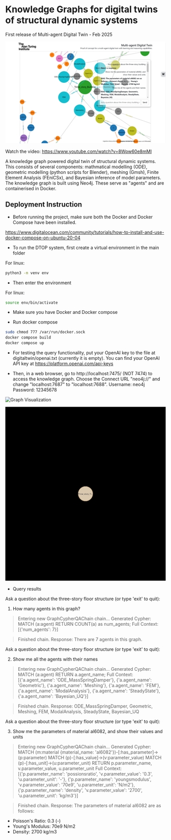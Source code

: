 # Knowledge Graphs for digital twins of structural dynamic systems

First release of Multi-agent Digital Twin - Feb 2025

![Description](./Multi_agent_Digital_Twin.png)

Watch the video: <https://www.youtube.com/watch?v=8Wpw60e8mMI>

A knowledge graph powered digital twin of structural dynamic systems. This consists of several components: mathmatical modelling (ODE), geometric modelling (python scripts for Blender), meshing (Gmsh), Finite Element Analysis (FEniCSx), and Bayesian inference of model parameters. The knowledge graph is built using Neo4j. These serve as "agents" and are containerised in Docker.

## Deployment Instruction
- Before running the project, make sure both the Docker and Docker Compose have been installed.

https://www.digitalocean.com/community/tutorials/how-to-install-and-use-docker-compose-on-ubuntu-20-04

- To run the DTOP system, first create a virtual environment in the main folder

For linux:
```bash
python3 -m venv env
```
- Then enter the environment

For linux:
```bash
source env/bin/activate
```
- Make sure you have Docker and Docker compose

- Run docker compose
```bash
sudo chmod 777 /var/run/docker.sock
docker compose build
docker compose up
```
- For testing the query functionality, put your OpenAI key to the file at digitaltwin/openai.txt (currently it is empty). You can find your OpenAI API key at https://platform.openai.com/api-keys

- Then, in a web browser, go to http://localhost:7475/ (NOT 7474) to access the knowledge graph. Choose the Connect URL "neo4j://" and change "localhost:7687" to "localhost:7688".
Username: neo4j
Password: 12345678

![Graph Visualization](./graph.svg)

![Demo of the project](./graph_animation.gif)

- Query results


Ask a question about the three-story floor structure (or type 'exit' to quit):

1) How many agents in this graph?

> Entering new GraphCypherQAChain chain...
Generated Cypher:
MATCH (a:agent)
RETURN COUNT(a) as num_agents;
Full Context:
[{'num_agents': 7}]

> Finished chain.
Response: There are 7 agents in this graph.

Ask a question about the three-story floor structure (or type 'exit' to quit):

2) Show me all the agents with their names

> Entering new GraphCypherQAChain chain...
Generated Cypher:
MATCH (a:agent)
RETURN a.agent_name;
Full Context:
[{'a.agent_name': 'ODE_MassSpringDamper'}, {'a.agent_name': 'Geometric'}, {'a.agent_name': 'Meshing'}, {'a.agent_name': 'FEM'}, {'a.agent_name': 'ModalAnalysis'}, {'a.agent_name': 'SteadyState'}, {'a.agent_name': 'Bayesian_UQ'}]

> Finished chain.
Response: ODE_MassSpringDamper, Geometric, Meshing, FEM, ModalAnalysis, SteadyState, Bayesian_UQ


Ask a question about the three-story floor structure (or type 'exit' to quit):

3) Show me the parameters of material al6082, and show their values and units

> Entering new GraphCypherQAChain chain...
Generated Cypher:
MATCH (m:material {material_name: 'al6082'})-[:has_parameter]->(p:parameter)
MATCH (p)-[:has_value]->(v:parameter_value)
MATCH (p)-[:has_unit]->(u:parameter_unit)
RETURN p.parameter_name, v.parameter_value, u.parameter_unit
Full Context:
[{'p.parameter_name': 'possionsratio', 'v.parameter_value': '0.3', 'u.parameter_unit': '-'}, {'p.parameter_name': 'youngsmodulus', 'v.parameter_value': '70e9', 'u.parameter_unit': 'N/m2'}, {'p.parameter_name': 'density', 'v.parameter_value': '2700', 'u.parameter_unit': 'kg/m3'}]

> Finished chain.
Response: The parameters of material al6082 are as follows:
- Poisson's Ratio: 0.3 (-)
- Young's Modulus: 70e9 N/m2
- Density: 2700 kg/m3